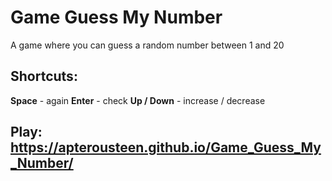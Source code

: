 # Game Guess My Number
A game where you can guess a random number between 1 and 20

## **Shortcuts:**
**Space** - again
**Enter** - check
**Up / Down** - increase / decrease

## Play: https://apterousteen.github.io/Game_Guess_My_Number/

